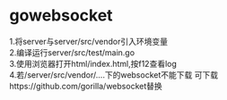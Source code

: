 # gowebsocket


1.将server与server/src/vendor引入环境变量  
2.编译运行server/src/test/main.go  
3.使用浏览器打开html/index.html,按f12查看log  
4.若/server/src/vendor/....下的websocket不能下载   可下载https://github.com/gorilla/websocket替换  

